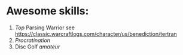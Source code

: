 # Awesome skills:
1. _Top_ Parsing Warrior see https://classic.warcraftlogs.com/character/us/benediction/tertran
2. *Procratination*
3. Disc Golf _amateur_ 
